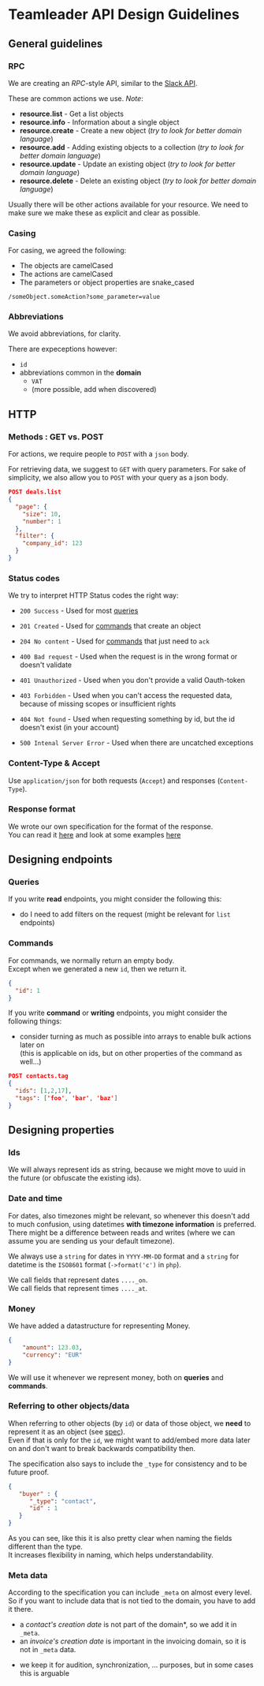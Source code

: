 # Teamleader API Design Guidelines

## General guidelines

### RPC

We are creating an *RPC*-style API, similar to the [Slack API](https://api.slack.com/methods).

These are common actions we use. *Note*:

 - **resource.list** - Get a list objects
 - **resource.info** - Information about a single object
 - **resource.create** - Create a new object (*try to look for better domain language*)
 - **resource.add** - Adding existing objects to a collection (*try to look for better domain language*)
 - **resource.update** - Update an existing object (*try to look for better domain language*)
 - **resource.delete** - Delete an existing object (*try to look for better domain language*)

Usually there will be other actions available for your resource. We need to make sure we make these as explicit and clear as possible.


### Casing

For casing, we agreed the following:

- The objects are camelCased
- The actions are camelCased
- The parameters or object properties are snake_cased

```
/someObject.someAction?some_parameter=value
```


### Abbreviations

We avoid abbreviations, for clarity.

There are expeceptions however:

- `id`
- abbreviations common in the **domain**
  - `VAT`
  - (more possible, add when discovered)



## HTTP

### Methods : GET vs. POST

For actions, we require people to `POST` with a `json` body.

For retrieving data, we suggest to `GET` with query parameters.
For sake of simplicity, we also allow you to `POST` with your query as a json body.

```json
POST deals.list
{
  "page": {
    "size": 10,
    "number": 1
  },
  "filter": {
    "company_id": 123
  }
}
```


### Status codes

We try to interpret HTTP Status codes the right way:

- `200 Success` - Used for most [queries](#queries)
- `201 Created` - Used for [commands](#commands) that create an object
- `204 No content` - Used for [commands](#commands) that just need to `ack`

- `400 Bad request` - Used when the request is in the wrong format or doesn't validate 
- `401 Unauthorized` - Used when you don't provide a valid Oauth-token
- `403 Forbidden` - Used when you can't access the requested data, because of missing scopes or insufficient rights
- `404 Not found` - Used when requesting something by id, but the id doesn't exist (in your account)
- `500 Intenal Server Error` -  Used when there are uncatched exceptions


### Content-Type & Accept

Use `application/json` for both requests (`Accept`) and responses (`Content-Type`).


### Response format

We wrote our own specification for the format of the response.  
You can read it [here](./spec/specification.md) and look at some examples [here](./spec/examples)



## Designing endpoints

### Queries

If you write **read** endpoints, you might consider the following this:

- do I need to add filters on the request (might be relevant for `list` endpoints)


### Commands

For commands, we normally return an empty body.  
Except when we generated a new `id`, then we return it.

```json
{
  "id": 1
}
```

If you write **command** or **writing** endpoints, you might consider the following things:

- consider turning as much as possible into arrays to enable bulk actions later on  
(this is applicable on ids, but on other properties of the command as well...)

```json
POST contacts.tag
{
  "ids": [1,2,17],
  "tags": ['foo', 'bar', 'baz']
}
```


## Designing properties


### Ids

We will always represent ids as string, because we might move to uuid in the future (or obfuscate the existing ids).


### Date and time

For dates, also timezones might be relevant, so whenever this doesn't add to much confusion, using datetimes **with timezone information** is preferred.  
There might be a difference between reads and writes (where we can assume you are sending us your default timezone).

We always use a `string` for dates in `YYYY-MM-DD` format and a `string` for datetime is the `ISO8601` format (`->format('c')` in `php`).

We call fields that represent dates `...._on`.  
We call fields that represent times `...._at`.


### Money

We have added a datastructure for representing Money.

```json
{
    "amount": 123.03,
    "currency": "EUR"
}
```

We will use it whenever we represent money, both on **queries** and **commands**.


### Referring to other objects/data
    
When referring to other objects (by `id`) or data of those object, we **need** to represent it as an object (see [spec](./spec/specification.md)).  
Even if that is only for the `id`, we might want to add/embed more data later on and don't want to break backwards compatibility then.

The specification also says to include the `_type` for consistency and to be future proof.

```json
{
   "buyer" : {
      "_type": "contact",
      "id" : 1
   }
}

```

As you can see, like this it is also pretty clear when naming the fields different than the type.  
It increases flexibility in naming, which helps understandability.


### Meta data

According to the specification you can include `_meta` on almost every level.  
So if you want to include data that is not tied to the domain, you have to add it there.

- a _contact's creation date_ is not part of the domain*, so we add it in `_meta`.  
- an _invoice's creation date_ is important in the invoicing domain, so it is not in `_meta` data.

* we keep it for audition, synchronization, ... purposes, but in some cases this is arguable

